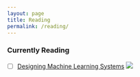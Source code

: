 ```yaml
---
layout: page
title: Reading
permalink: /reading/
---
```



### Currently Reading

- [ ] [Designing Machine Learning Systems](https://www.amazon.com/Designing-Machine-Learning-Systems-Production-Ready/dp/1098107969) ![](https://us-central1-progress-markdown.cloudfunctions.net/progress/20)
